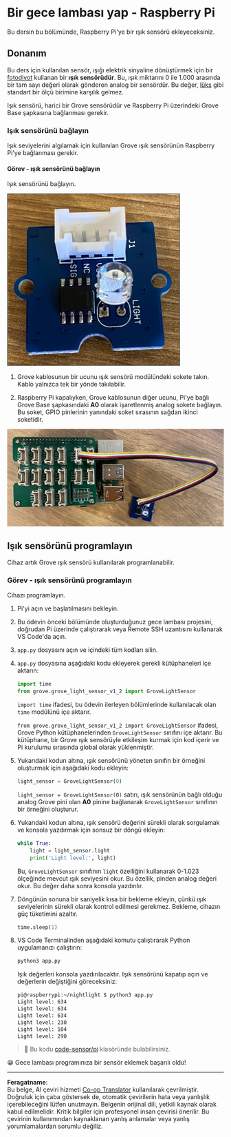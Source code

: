 <!--
CO_OP_TRANSLATOR_METADATA:
{
  "original_hash": "ea733bd0cdf2479e082373f765a08678",
  "translation_date": "2025-08-28T03:43:11+00:00",
  "source_file": "1-getting-started/lessons/3-sensors-and-actuators/pi-sensor.md",
  "language_code": "tr"
}
-->
# Bir gece lambası yap - Raspberry Pi

Bu dersin bu bölümünde, Raspberry Pi'ye bir ışık sensörü ekleyeceksiniz.

## Donanım

Bu ders için kullanılan sensör, ışığı elektrik sinyaline dönüştürmek için bir [fotodiyot](https://wikipedia.org/wiki/Photodiode) kullanan bir **ışık sensörüdür**. Bu, ışık miktarını 0 ile 1.000 arasında bir tam sayı değeri olarak gönderen analog bir sensördür. Bu değer, [lüks](https://wikipedia.org/wiki/Lux) gibi standart bir ölçü birimine karşılık gelmez.

Işık sensörü, harici bir Grove sensörüdür ve Raspberry Pi üzerindeki Grove Base şapkasına bağlanması gerekir.

### Işık sensörünü bağlayın

Işık seviyelerini algılamak için kullanılan Grove ışık sensörünün Raspberry Pi'ye bağlanması gerekir.

#### Görev - ışık sensörünü bağlayın

Işık sensörünü bağlayın.

![Bir Grove ışık sensörü](../../../../../translated_images/grove-light-sensor.b8127b7c434e632d6bcdb57587a14e9ef69a268a22df95d08628f62b8fa5505c.tr.png)

1. Grove kablosunun bir ucunu ışık sensörü modülündeki sokete takın. Kablo yalnızca tek bir yönde takılabilir.

1. Raspberry Pi kapalıyken, Grove kablosunun diğer ucunu, Pi'ye bağlı Grove Base şapkasındaki **A0** olarak işaretlenmiş analog sokete bağlayın. Bu soket, GPIO pinlerinin yanındaki soket sırasının sağdan ikinci soketidir.

![A0 soketine bağlı Grove ışık sensörü](../../../../../translated_images/pi-light-sensor.66cc1e31fa48cd7d5f23400d4b2119aa41508275cb7c778053a7923b4e972d7e.tr.png)

## Işık sensörünü programlayın

Cihaz artık Grove ışık sensörü kullanılarak programlanabilir.

### Görev - ışık sensörünü programlayın

Cihazı programlayın.

1. Pi'yi açın ve başlatılmasını bekleyin.

1. Bu ödevin önceki bölümünde oluşturduğunuz gece lambası projesini, doğrudan Pi üzerinde çalıştırarak veya Remote SSH uzantısını kullanarak VS Code'da açın.

1. `app.py` dosyasını açın ve içindeki tüm kodları silin.

1. `app.py` dosyasına aşağıdaki kodu ekleyerek gerekli kütüphaneleri içe aktarın:

    ```python
    import time
    from grove.grove_light_sensor_v1_2 import GroveLightSensor
    ```

    `import time` ifadesi, bu ödevin ilerleyen bölümlerinde kullanılacak olan `time` modülünü içe aktarır.

    `from grove.grove_light_sensor_v1_2 import GroveLightSensor` ifadesi, Grove Python kütüphanelerinden `GroveLightSensor` sınıfını içe aktarır. Bu kütüphane, bir Grove ışık sensörüyle etkileşim kurmak için kod içerir ve Pi kurulumu sırasında global olarak yüklenmiştir.

1. Yukarıdaki kodun altına, ışık sensörünü yöneten sınıfın bir örneğini oluşturmak için aşağıdaki kodu ekleyin:

    ```python
    light_sensor = GroveLightSensor(0)
    ```

    `light_sensor = GroveLightSensor(0)` satırı, ışık sensörünün bağlı olduğu analog Grove pini olan **A0** pinine bağlanarak `GroveLightSensor` sınıfının bir örneğini oluşturur.

1. Yukarıdaki kodun altına, ışık sensörü değerini sürekli olarak sorgulamak ve konsola yazdırmak için sonsuz bir döngü ekleyin:

    ```python
    while True:
        light = light_sensor.light
        print('Light level:', light)
    ```

    Bu, `GroveLightSensor` sınıfının `light` özelliğini kullanarak 0-1.023 ölçeğinde mevcut ışık seviyesini okur. Bu özellik, pinden analog değeri okur. Bu değer daha sonra konsola yazdırılır.

1. Döngünün sonuna bir saniyelik kısa bir bekleme ekleyin, çünkü ışık seviyelerinin sürekli olarak kontrol edilmesi gerekmez. Bekleme, cihazın güç tüketimini azaltır.

    ```python
    time.sleep(1)
    ```

1. VS Code Terminalinden aşağıdaki komutu çalıştırarak Python uygulamanızı çalıştırın:

    ```sh
    python3 app.py
    ```

    Işık değerleri konsola yazdırılacaktır. Işık sensörünü kapatıp açın ve değerlerin değiştiğini göreceksiniz:

    ```output
    pi@raspberrypi:~/nightlight $ python3 app.py 
    Light level: 634
    Light level: 634
    Light level: 634
    Light level: 230
    Light level: 104
    Light level: 290
    ```

> 💁 Bu kodu [code-sensor/pi](../../../../../1-getting-started/lessons/3-sensors-and-actuators/code-sensor/pi) klasöründe bulabilirsiniz.

😀 Gece lambası programınıza bir sensör eklemek başarılı oldu!

---

**Feragatname**:  
Bu belge, AI çeviri hizmeti [Co-op Translator](https://github.com/Azure/co-op-translator) kullanılarak çevrilmiştir. Doğruluk için çaba göstersek de, otomatik çevirilerin hata veya yanlışlık içerebileceğini lütfen unutmayın. Belgenin orijinal dili, yetkili kaynak olarak kabul edilmelidir. Kritik bilgiler için profesyonel insan çevirisi önerilir. Bu çevirinin kullanımından kaynaklanan yanlış anlamalar veya yanlış yorumlamalardan sorumlu değiliz.